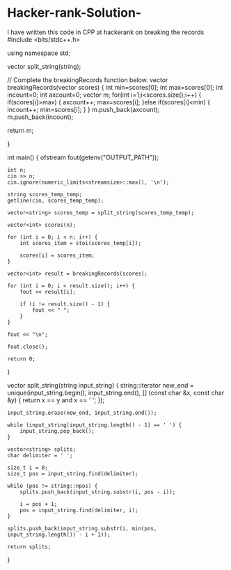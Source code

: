 # Hacker-rank-Solution-
I have written this code in CPP at hackerank on breaking the records
#include <bits/stdc++.h>

using namespace std;

vector<string> split_string(string);

// Complete the breakingRecords function below.
vector<int> breakingRecords(vector<int> scores) {
int min=scores[0];
int max=scores[0];
int incount=0;
int axcount=0;
vector<int> m;
for(int i=1;i<scores.size();i++)
{
    if(scores[i]>max)
    {
        axcount++;
        max=scores[i];
    }else if(scores[i]<min)
    {
        incount++;
        min=scores[i];
    }
}
m.push_back(axcount);
m.push_back(incount);

return m;

}

int main()
{
    ofstream fout(getenv("OUTPUT_PATH"));

    int n;
    cin >> n;
    cin.ignore(numeric_limits<streamsize>::max(), '\n');

    string scores_temp_temp;
    getline(cin, scores_temp_temp);

    vector<string> scores_temp = split_string(scores_temp_temp);

    vector<int> scores(n);

    for (int i = 0; i < n; i++) {
        int scores_item = stoi(scores_temp[i]);

        scores[i] = scores_item;
    }

    vector<int> result = breakingRecords(scores);

    for (int i = 0; i < result.size(); i++) {
        fout << result[i];

        if (i != result.size() - 1) {
            fout << " ";
        }
    }

    fout << "\n";

    fout.close();

    return 0;
}

vector<string> split_string(string input_string) {
    string::iterator new_end = unique(input_string.begin(), input_string.end(), [] (const char &x, const char &y) {
        return x == y and x == ' ';
    });

    input_string.erase(new_end, input_string.end());

    while (input_string[input_string.length() - 1] == ' ') {
        input_string.pop_back();
    }

    vector<string> splits;
    char delimiter = ' ';

    size_t i = 0;
    size_t pos = input_string.find(delimiter);

    while (pos != string::npos) {
        splits.push_back(input_string.substr(i, pos - i));

        i = pos + 1;
        pos = input_string.find(delimiter, i);
    }

    splits.push_back(input_string.substr(i, min(pos, input_string.length()) - i + 1));

    return splits;
}
